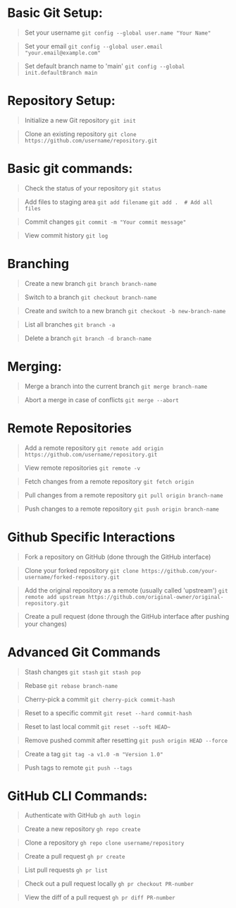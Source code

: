 # Basic Git Setup:
> Set your username
`git config --global user.name "Your Name"`

> Set your email
`git config --global user.email "your.email@example.com"`

> Set default branch name to 'main'
`git config --global init.defaultBranch main`


# Repository Setup:
> Initialize a new Git repository
`git init`

> Clone an existing repository
`git clone https://github.com/username/repository.git`


# Basic git commands:
> Check the status of your repository
`git status`

> Add files to staging area
`git add filename`
`git add .  # Add all files`

> Commit changes
`git commit -m "Your commit message"`

> View commit history
`git log`

# Branching
> Create a new branch
`git branch branch-name`

> Switch to a branch
`git checkout branch-name`

> Create and switch to a new branch
`git checkout -b new-branch-name`

> List all branches
`git branch -a`

> Delete a branch
`git branch -d branch-name`

# Merging:
> Merge a branch into the current branch
`git merge branch-name`

> Abort a merge in case of conflicts
`git merge --abort`


# Remote Repositories
> Add a remote repository
`git remote add origin https://github.com/username/repository.git`

> View remote repositories
`git remote -v`

> Fetch changes from a remote repository
`git fetch origin`

> Pull changes from a remote repository
`git pull origin branch-name`

> Push changes to a remote repository
`git push origin branch-name`

# Github Specific Interactions
> Fork a repository on GitHub (done through the GitHub interface)

> Clone your forked repository
`git clone https://github.com/your-username/forked-repository.git`

> Add the original repository as a remote (usually called 'upstream')
`git remote add upstream https://github.com/original-owner/original-repository.git`

> Create a pull request (done through the GitHub interface after pushing your changes)


# Advanced Git Commands
> Stash changes
`git stash`
`git stash pop`

> Rebase
`git rebase branch-name`

> Cherry-pick a commit
`git cherry-pick commit-hash`

> Reset to a specific commit
`git reset --hard commit-hash`

> Reset to last local commit
`git reset --soft HEAD~` 

> Remove pushed commit after resetting
`git push origin HEAD --force`

> Create a tag
`git tag -a v1.0 -m "Version 1.0"`

> Push tags to remote
`git push --tags`

# GitHub CLI Commands:
> Authenticate with GitHub
`gh auth login`

> Create a new repository
`gh repo create`

> Clone a repository
`gh repo clone username/repository`

> Create a pull request
`gh pr create`

> List pull requests
`gh pr list`

> Check out a pull request locally
`gh pr checkout PR-number`

> View the diff of a pull request
`gh pr diff PR-number`

